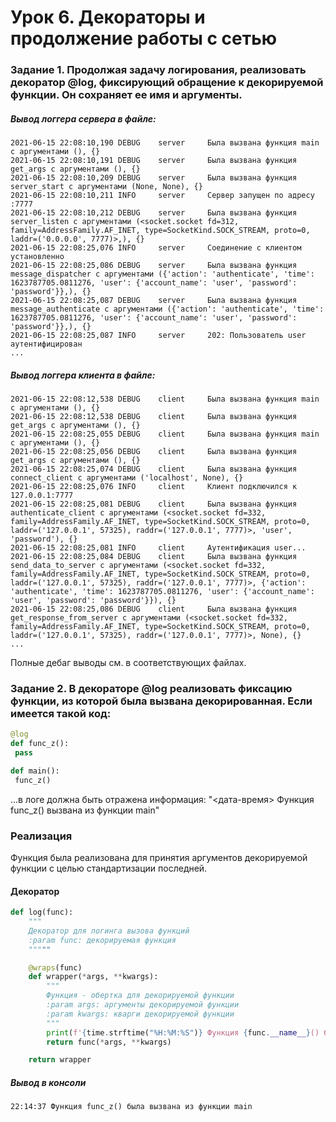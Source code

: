 # Урок 6. Декораторы и продолжение работы с сетью

### Задание 1. Продолжая задачу логирования, реализовать декоратор @log, фиксирующий обращение к декорируемой функции. Он сохраняет ее имя и аргументы.

##### Вывод логгера сервера в файле:

```text
2021-06-15 22:08:10,190 DEBUG    server     Была вызвана функция main с аргументами (), {}
2021-06-15 22:08:10,191 DEBUG    server     Была вызвана функция get_args с аргументами (), {}
2021-06-15 22:08:10,209 DEBUG    server     Была вызвана функция server_start с аргументами (None, None), {}
2021-06-15 22:08:10,211 INFO     server     Сервер запущен по адресу :7777
2021-06-15 22:08:10,212 DEBUG    server     Была вызвана функция server_listen с аргументами (<socket.socket fd=312, family=AddressFamily.AF_INET, type=SocketKind.SOCK_STREAM, proto=0, laddr=('0.0.0.0', 7777)>,), {}
2021-06-15 22:08:25,076 INFO     server     Соединение с клиентом установленно
2021-06-15 22:08:25,086 DEBUG    server     Была вызвана функция message_dispatcher с аргументами ({'action': 'authenticate', 'time': 1623787705.0811276, 'user': {'account_name': 'user', 'password': 'password'}},), {}
2021-06-15 22:08:25,087 DEBUG    server     Была вызвана функция message_authenticate с аргументами ({'action': 'authenticate', 'time': 1623787705.0811276, 'user': {'account_name': 'user', 'password': 'password'}},), {}
2021-06-15 22:08:25,087 INFO     server     202: Пользователь user аутентифицирован
...
```

##### Вывод логгера клиента в файле:

```text
2021-06-15 22:08:12,538 DEBUG    client     Была вызвана функция main с аргументами (), {}
2021-06-15 22:08:12,538 DEBUG    client     Была вызвана функция get_args с аргументами (), {}
2021-06-15 22:08:25,055 DEBUG    client     Была вызвана функция main с аргументами (), {}
2021-06-15 22:08:25,056 DEBUG    client     Была вызвана функция get_args с аргументами (), {}
2021-06-15 22:08:25,074 DEBUG    client     Была вызвана функция connect_client с аргументами ('localhost', None), {}
2021-06-15 22:08:25,076 INFO     client     Клиент подключился к 127.0.0.1:7777
2021-06-15 22:08:25,081 DEBUG    client     Была вызвана функция authenticate_client с аргументами (<socket.socket fd=332, family=AddressFamily.AF_INET, type=SocketKind.SOCK_STREAM, proto=0, laddr=('127.0.0.1', 57325), raddr=('127.0.0.1', 7777)>, 'user', 'password'), {}
2021-06-15 22:08:25,081 INFO     client     Аутентификация user...
2021-06-15 22:08:25,084 DEBUG    client     Была вызвана функция send_data_to_server с аргументами (<socket.socket fd=332, family=AddressFamily.AF_INET, type=SocketKind.SOCK_STREAM, proto=0, laddr=('127.0.0.1', 57325), raddr=('127.0.0.1', 7777)>, {'action': 'authenticate', 'time': 1623787705.0811276, 'user': {'account_name': 'user', 'password': 'password'}}), {}
2021-06-15 22:08:25,086 DEBUG    client     Была вызвана функция get_response_from_server с аргументами (<socket.socket fd=332, family=AddressFamily.AF_INET, type=SocketKind.SOCK_STREAM, proto=0, laddr=('127.0.0.1', 57325), raddr=('127.0.0.1', 7777)>, None), {}
...
```

Полные дебаг выводы см. в соответствующих файлах.

### Задание 2. В декораторе @log реализовать фиксацию функции, из которой была вызвана декорированная. Если имеется такой код:

```python
@log
def func_z():
 pass

def main():
 func_z()
```

...в логе должна быть отражена информация:
"<дата-время> Функция func_z() вызвана из функции main"

### Реализация

Функция была реализована для принятия аргументов декорируемой функции с целью стандартизации последней.

#### Декоратор

```python
def log(func):
    """
    Декоратор для логинга вызова функций
    :param func: декорируемая функция
    """""

    @wraps(func)
    def wrapper(*args, **kwargs):
        """
        Функция - обертка для декорируемой функции
        :param args: аргументы декорируемой функции
        :param kwargs: кварги декорируемой функции
        """
        print(f'{time.strftime("%H:%M:%S")} Функция {func.__name__}() была вызвана из функции {inspect.stack()[1][3]}')
        return func(*args, **kwargs)

    return wrapper
```

##### Вывод в консоли

```console
22:14:37 Функция func_z() была вызвана из функции main
```
